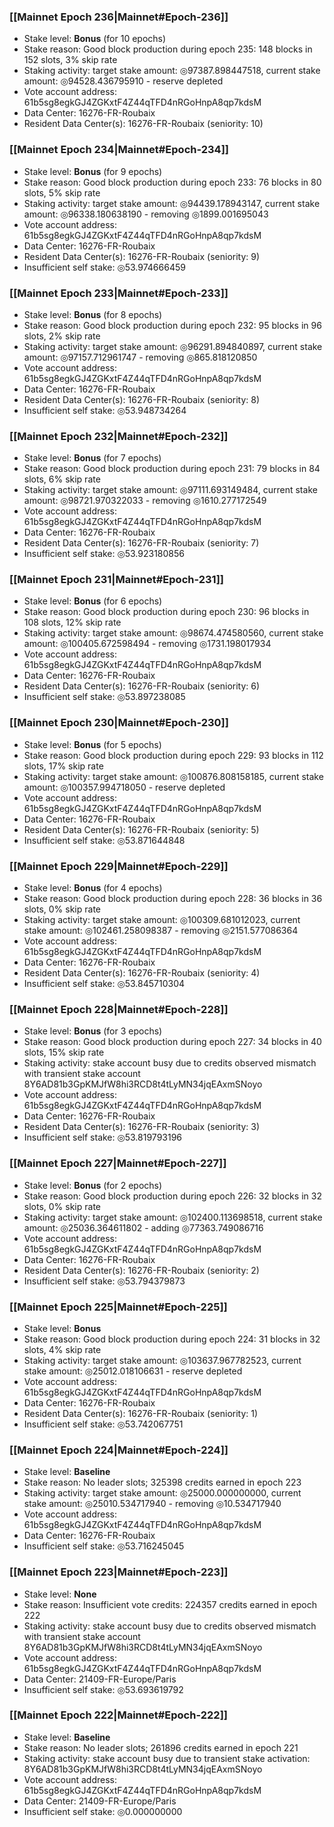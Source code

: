### [[Mainnet Epoch 236|Mainnet#Epoch-236]]
* Stake level: **Bonus** (for 10 epochs)
* Stake reason: Good block production during epoch 235: 148 blocks in 152 slots, 3% skip rate
* Staking activity: target stake amount: ◎97387.898447518, current stake amount: ◎94528.436795910 - reserve depleted
* Vote account address: 61b5sg8egkGJ4ZGKxtF4Z44qTFD4nRGoHnpA8qp7kdsM
* Data Center: 16276-FR-Roubaix
* Resident Data Center(s): 16276-FR-Roubaix (seniority: 10)
### [[Mainnet Epoch 234|Mainnet#Epoch-234]]
* Stake level: **Bonus** (for 9 epochs)
* Stake reason: Good block production during epoch 233: 76 blocks in 80 slots, 5% skip rate
* Staking activity: target stake amount: ◎94439.178943147, current stake amount: ◎96338.180638190 - removing ◎1899.001695043
* Vote account address: 61b5sg8egkGJ4ZGKxtF4Z44qTFD4nRGoHnpA8qp7kdsM
* Data Center: 16276-FR-Roubaix
* Resident Data Center(s): 16276-FR-Roubaix (seniority: 9)
* Insufficient self stake: ◎53.974666459
### [[Mainnet Epoch 233|Mainnet#Epoch-233]]
* Stake level: **Bonus** (for 8 epochs)
* Stake reason: Good block production during epoch 232: 95 blocks in 96 slots, 2% skip rate
* Staking activity: target stake amount: ◎96291.894840897, current stake amount: ◎97157.712961747 - removing ◎865.818120850
* Vote account address: 61b5sg8egkGJ4ZGKxtF4Z44qTFD4nRGoHnpA8qp7kdsM
* Data Center: 16276-FR-Roubaix
* Resident Data Center(s): 16276-FR-Roubaix (seniority: 8)
* Insufficient self stake: ◎53.948734264
### [[Mainnet Epoch 232|Mainnet#Epoch-232]]
* Stake level: **Bonus** (for 7 epochs)
* Stake reason: Good block production during epoch 231: 79 blocks in 84 slots, 6% skip rate
* Staking activity: target stake amount: ◎97111.693149484, current stake amount: ◎98721.970322033 - removing ◎1610.277172549
* Vote account address: 61b5sg8egkGJ4ZGKxtF4Z44qTFD4nRGoHnpA8qp7kdsM
* Data Center: 16276-FR-Roubaix
* Resident Data Center(s): 16276-FR-Roubaix (seniority: 7)
* Insufficient self stake: ◎53.923180856
### [[Mainnet Epoch 231|Mainnet#Epoch-231]]
* Stake level: **Bonus** (for 6 epochs)
* Stake reason: Good block production during epoch 230: 96 blocks in 108 slots, 12% skip rate
* Staking activity: target stake amount: ◎98674.474580560, current stake amount: ◎100405.672598494 - removing ◎1731.198017934
* Vote account address: 61b5sg8egkGJ4ZGKxtF4Z44qTFD4nRGoHnpA8qp7kdsM
* Data Center: 16276-FR-Roubaix
* Resident Data Center(s): 16276-FR-Roubaix (seniority: 6)
* Insufficient self stake: ◎53.897238085
### [[Mainnet Epoch 230|Mainnet#Epoch-230]]
* Stake level: **Bonus** (for 5 epochs)
* Stake reason: Good block production during epoch 229: 93 blocks in 112 slots, 17% skip rate
* Staking activity: target stake amount: ◎100876.808158185, current stake amount: ◎100357.994718050 - reserve depleted
* Vote account address: 61b5sg8egkGJ4ZGKxtF4Z44qTFD4nRGoHnpA8qp7kdsM
* Data Center: 16276-FR-Roubaix
* Resident Data Center(s): 16276-FR-Roubaix (seniority: 5)
* Insufficient self stake: ◎53.871644848
### [[Mainnet Epoch 229|Mainnet#Epoch-229]]
* Stake level: **Bonus** (for 4 epochs)
* Stake reason: Good block production during epoch 228: 36 blocks in 36 slots, 0% skip rate
* Staking activity: target stake amount: ◎100309.681012023, current stake amount: ◎102461.258098387 - removing ◎2151.577086364
* Vote account address: 61b5sg8egkGJ4ZGKxtF4Z44qTFD4nRGoHnpA8qp7kdsM
* Data Center: 16276-FR-Roubaix
* Resident Data Center(s): 16276-FR-Roubaix (seniority: 4)
* Insufficient self stake: ◎53.845710304
### [[Mainnet Epoch 228|Mainnet#Epoch-228]]
* Stake level: **Bonus** (for 3 epochs)
* Stake reason: Good block production during epoch 227: 34 blocks in 40 slots, 15% skip rate
* Staking activity: stake account busy due to credits observed mismatch with transient stake account 8Y6AD81b3GpKMJfW8hi3RCD8t4tLyMN34jqEAxmSNoyo
* Vote account address: 61b5sg8egkGJ4ZGKxtF4Z44qTFD4nRGoHnpA8qp7kdsM
* Data Center: 16276-FR-Roubaix
* Resident Data Center(s): 16276-FR-Roubaix (seniority: 3)
* Insufficient self stake: ◎53.819793196
### [[Mainnet Epoch 227|Mainnet#Epoch-227]]
* Stake level: **Bonus** (for 2 epochs)
* Stake reason: Good block production during epoch 226: 32 blocks in 32 slots, 0% skip rate
* Staking activity: target stake amount: ◎102400.113698518, current stake amount: ◎25036.364611802 - adding ◎77363.749086716
* Vote account address: 61b5sg8egkGJ4ZGKxtF4Z44qTFD4nRGoHnpA8qp7kdsM
* Data Center: 16276-FR-Roubaix
* Resident Data Center(s): 16276-FR-Roubaix (seniority: 2)
* Insufficient self stake: ◎53.794379873
### [[Mainnet Epoch 225|Mainnet#Epoch-225]]
* Stake level: **Bonus**
* Stake reason: Good block production during epoch 224: 31 blocks in 32 slots, 4% skip rate
* Staking activity: target stake amount: ◎103637.967782523, current stake amount: ◎25012.018106631 - reserve depleted
* Vote account address: 61b5sg8egkGJ4ZGKxtF4Z44qTFD4nRGoHnpA8qp7kdsM
* Data Center: 16276-FR-Roubaix
* Resident Data Center(s): 16276-FR-Roubaix (seniority: 1)
* Insufficient self stake: ◎53.742067751
### [[Mainnet Epoch 224|Mainnet#Epoch-224]]
* Stake level: **Baseline**
* Stake reason: No leader slots; 325398 credits earned in epoch 223
* Staking activity: target stake amount: ◎25000.000000000, current stake amount: ◎25010.534717940 - removing ◎10.534717940
* Vote account address: 61b5sg8egkGJ4ZGKxtF4Z44qTFD4nRGoHnpA8qp7kdsM
* Data Center: 16276-FR-Roubaix
* Insufficient self stake: ◎53.716245045
### [[Mainnet Epoch 223|Mainnet#Epoch-223]]
* Stake level: **None**
* Stake reason: Insufficient vote credits: 224357 credits earned in epoch 222
* Staking activity: stake account busy due to credits observed mismatch with transient stake account 8Y6AD81b3GpKMJfW8hi3RCD8t4tLyMN34jqEAxmSNoyo
* Vote account address: 61b5sg8egkGJ4ZGKxtF4Z44qTFD4nRGoHnpA8qp7kdsM
* Data Center: 21409-FR-Europe/Paris
* Insufficient self stake: ◎53.693619792
### [[Mainnet Epoch 222|Mainnet#Epoch-222]]
* Stake level: **Baseline**
* Stake reason: No leader slots; 261896 credits earned in epoch 221
* Staking activity: stake account busy due to transient stake activation: 8Y6AD81b3GpKMJfW8hi3RCD8t4tLyMN34jqEAxmSNoyo
* Vote account address: 61b5sg8egkGJ4ZGKxtF4Z44qTFD4nRGoHnpA8qp7kdsM
* Data Center: 21409-FR-Europe/Paris
* Insufficient self stake: ◎0.000000000